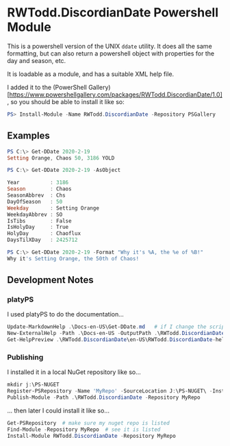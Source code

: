 # RWTodd.DiscordianDate Powershell Module

This is a powershell version of the UNIX `ddate` utility.  It does all the same formatting, but
can also return a powershell object with properties for the day and season, etc. 

It is loadable as a module, and has a suitable XML help file.

I added it to the (PowerShell Gallery)[https://www.powershellgallery.com/packages/RWTodd.DiscordianDate/1.0], so you should be able to install it like so:

```powershell
PS> Install-Module -Name RWTodd.DiscordianDate -Repository PSGallery
```

## Examples

```powershell
PS C:\> Get-DDate 2020-2-19
Setting Orange, Chaos 50, 3186 YOLD
```

```powershell
PS C:\> Get-DDate 2020-2-19 -AsObject

Year          : 3186
Season        : Chaos
SeasonAbbrev  : Chs
DayOfSeason   : 50
Weekday       : Setting Orange
WeekdayAbbrev : SO
IsTibs        : False
IsHolyDay     : True
HolyDay       : Chaoflux
DaysTilXDay   : 2425712
```

```powershell
PS C:\> Get-DDate 2020-2-19 -Format "Why it's %A, the %e of %B!"
Why it's Setting Orange, the 50th of Chaos!
```

## Development Notes

### platyPS

I used platyPS to do the documentation...

```powershell
Update-MarkdownHelp .\Docs-en-US\Get-DDate.md   # if I change the script
New-ExternalHelp -Path .\Docs-en-US -OutputPath .\RWTodd.DiscordianDate\en-US\ -Force  # regen the XML
Get-HelpPreview .\RWTodd.DiscordianDate\en-US\RWTodd.DiscordianDate-help.xml  # view the generated help
```

### Publishing

I installed it in a local NuGet repository like so...

```powershell
mkdir j:\PS-NUGET
Register-PSRepository -Name 'MyRepo' -SourceLocation J:\PS-NUGET\ -InstallationPolicy Trusted
Publish-Module -Path .\RWTodd.DiscordianDate -Repository MyRepo
```

... then later I could install it like so...

```powershell
Get-PSRepository  # make sure my nuget repo is listed
Find-Module -Repository MyRepo  # see it is listed
Install-Module RWTodd.DiscordianDate -Repository MyRepo
```
